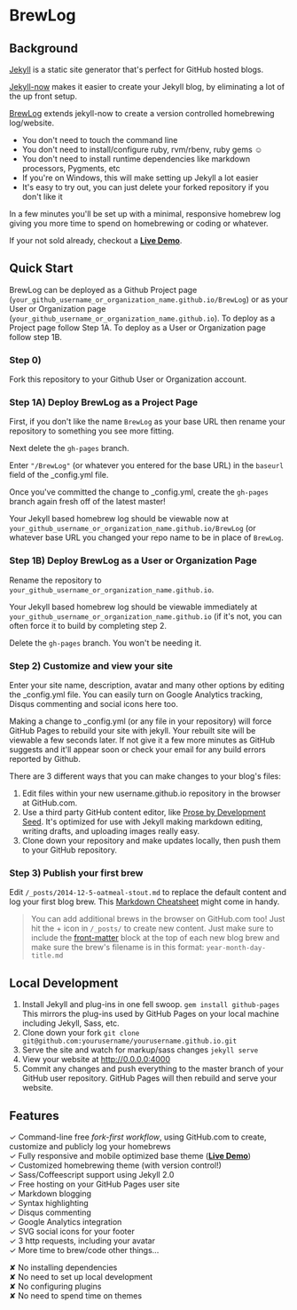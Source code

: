 # BrewLog

## Background
[Jekyll](https://github.com/jekyll/jekyll) is a static site generator that's perfect for GitHub hosted blogs.

[Jekyll-now](https://github.com/barryclark/jekyll-now) makes it easier to create your Jekyll blog, by eliminating a lot of the up front setup.

[BrewLog](https://github.com/benjholla/BrewLog) extends jekyll-now to create a version controlled homebrewing log/website.

- You don't need to touch the command line
- You don't need to install/configure ruby, rvm/rbenv, ruby gems :relaxed:
- You don't need to install runtime dependencies like markdown processors, Pygments, etc
- If you're on Windows, this will make setting up Jekyll a lot easier
- It's easy to try out, you can just delete your forked repository if you don't like it

In a few minutes you'll be set up with a minimal, responsive homebrew log giving you more time to spend on homebrewing or coding or whatever.

If your not sold already, checkout a **[Live Demo](https://benjholla.github.io/BrewLog/)**.

## Quick Start
BrewLog can be deployed as a Github Project page (`your_github_username_or_organization_name.github.io/BrewLog`) or as your User or Organization page (`your_github_username_or_organization_name.github.io`).  To deploy as a Project page follow Step 1A.  To deploy as a User or Organization page follow step 1B.

### Step 0)

Fork this repository to your Github User or Organization account.

### Step 1A) Deploy BrewLog as a Project Page

First, if you don't like the name `BrewLog` as your base URL then rename your repository to something you see more fitting.

Next delete the `gh-pages` branch.

Enter `"/BrewLog"` (or whatever you entered for the base URL) in the `baseurl` field of the _config.yml file.

Once you've committed the change to _config.yml, create the `gh-pages` branch again fresh off of the latest master!

Your Jekyll based homebrew log should be viewable now at `your_github_username_or_organization_name.github.io/BrewLog` (or whatever base URL you changed your repo name to be in place of `BrewLog`.

### Step 1B) Deploy BrewLog as a User or Organization Page

Rename the repository to `your_github_username_or_organization_name.github.io`.

Your Jekyll based homebrew log should be viewable immediately at `your_github_username_or_organization_name.github.io` (if it's not, you can often force it to build by completing step 2.

Delete the `gh-pages` branch.  You won't be needing it.

### Step 2) Customize and view your site

Enter your site name, description, avatar and many other options by editing the _config.yml file. You can easily turn on Google Analytics tracking, Disqus commenting and social icons here too.

Making a change to _config.yml (or any file in your repository) will force GitHub Pages to rebuild your site with jekyll. Your rebuilt site will be viewable a few seconds later. If not give it a few more minutes as GitHub suggests and it'll appear soon or check your email for any build errors reported by Github.

There are 3 different ways that you can make changes to your blog's files:

1. Edit files within your new username.github.io repository in the browser at GitHub.com.
2. Use a third party GitHub content editor, like [Prose by Development Seed](http://prose.io). It's optimized for use with Jekyll making markdown editing, writing drafts, and uploading images really easy.
3. Clone down your repository and make updates locally, then push them to your GitHub repository.
  
### Step 3) Publish your first brew

Edit `/_posts/2014-12-5-oatmeal-stout.md` to replace the default content and log your first blog brew. This [Markdown Cheatsheet](http://www.jekyllnow.com/Markdown-Style-Guide/) might come in handy.

> You can add additional brews in the browser on GitHub.com too! Just hit the + icon in `/_posts/` to create new content. Just make sure to include the [front-matter](http://jekyllrb.com/docs/frontmatter/) block at the top of each new blog brew and make sure the brew's filename is in this format: `year-month-day-title.md`

## Local Development

1. Install Jekyll and plug-ins in one fell swoop. `gem install github-pages` This mirrors the plug-ins used by GitHub Pages on your local machine including Jekyll, Sass, etc.
2. Clone down your fork `git clone git@github.com:yourusername/yourusername.github.io.git`
3. Serve the site and watch for markup/sass changes `jekyll serve`
4. View your website at http://0.0.0.0:4000
5. Commit any changes and push everything to the master branch of your GitHub user repository. GitHub Pages will then rebuild and serve your website.

## Features

✓ Command-line free _fork-first workflow_, using GitHub.com to create, customize and publicly log your homebrews  
✓ Fully responsive and mobile optimized base theme (**[Live Demo](https://benjholla.github.io/BrewLog/)**)  
✓ Customized homebrewing theme (with version control!)  
✓ Sass/Coffeescript support using Jekyll 2.0  
✓ Free hosting on your GitHub Pages user site  
✓ Markdown blogging  
✓ Syntax highlighting  
✓ Disqus commenting  
✓ Google Analytics integration  
✓ SVG social icons for your footer  
✓ 3 http requests, including your avatar  
✓ More time to brew/code other things...  

✘ No installing dependencies  
✘ No need to set up local development  
✘ No configuring plugins  
✘ No need to spend time on themes  
